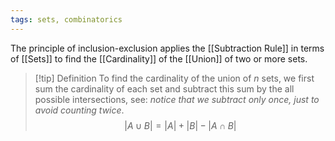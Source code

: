 ```yaml
---
tags: sets, combinatorics
---
```

The principle of inclusion-exclusion applies the [[Subtraction Rule]] in terms of [[Sets]] to find the [[Cardinality]] of the [[Union]] of two or more sets.

>[!tip] Definition
>To find the cardinality of the union of $n$ sets, we first sum the cardinality of each set and subtract this sum by the all possible intersections, see:
>*notice that we subtract only once, just to avoid counting twice*.
>$$
>|A\cup B| = |A| + |B| - |A\cap B|
$$ 


